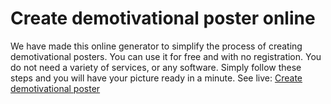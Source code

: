 # Create demotivational poster online
We have made this online generator to simplify the process of creating demotivational posters. You can use it for free and with no registration. You do not need a variety of services, or any software. Simply follow these steps and you will have your picture ready in a minute.
See live: [Create demotivational poster](http://toolster.net/create_demotivator)
